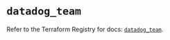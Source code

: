 # `datadog_team`

Refer to the Terraform Registry for docs: [`datadog_team`](https://registry.terraform.io/providers/datadog/datadog/3.55.0/docs/resources/team).
